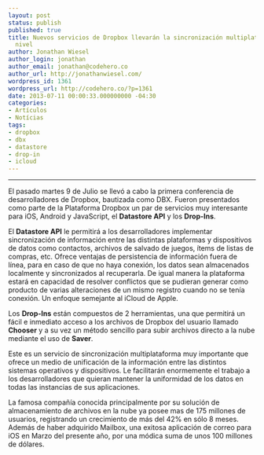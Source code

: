 ```yaml
---
layout: post
status: publish
published: true
title: Nuevos servicios de Dropbox llevarán la sincronización multiplataforma a otro
  nivel
author: Jonathan Wiesel
author_login: jonathan
author_email: jonathan@codehero.co
author_url: http://jonathanwiesel.com/
wordpress_id: 1361
wordpress_url: http://codehero.co/?p=1361
date: 2013-07-11 00:00:33.000000000 -04:30
categories:
- Artículos
- Notícias
tags:
- dropbox
- dbx
- datastore
- drop-in
- icloud
---
```

<hr />

<p>El pasado martes 9 de Julio se llevó a cabo la primera conferencia de desarrolladores de Dropbox, bautizada como DBX. Fueron presentados como parte de la Plataforma Dropbox un par de servicios muy interesante para iOS, Android y JavaScript, el <strong>Datastore API</strong> y los <strong>Drop-Ins</strong>.</p>

<p>El <strong>Datastore API</strong> le permitirá a los desarrolladores implementar sincronización de información entre las distintas plataformas y dispositivos de datos como contactos, archivos de salvado de juegos, ítems de listas de compras, etc. Ofrece ventajas de persistencia de información fuera de línea, para en caso de que no haya conexión, los datos sean almacenados localmente y sincronizados al recuperarla. De igual manera la plataforma estará en capacidad de resolver conflictos que se pudieran generar como producto de varias alteraciones de un mismo registro cuando no se tenía conexión. Un enfoque semejante al iCloud de Apple.</p>

<p>Los <strong>Drop-Ins</strong> están compuestos de 2 herramientas, una que permitirá un fácil e inmediato acceso a los archivos de Dropbox del usuario llamado <strong>Chooser</strong> y a su vez un método sencillo para subir archivos directo a la nube mediante el uso de <strong>Saver</strong>.</p>

<p>Este es un servicio de sincronización multiplataforma muy importante que ofrece un medio de unificación de la información entre las distintos sistemas operativos y dispositivos. Le facilitarán enormemente el trabajo a los desarrolladores que quieran mantener la uniformidad de los datos en todas las instancias de sus aplicaciones.</p>

<p>La famosa compañía conocida principalmente por su solución de almacenamiento de archivos en la nube ya posee mas de 175 millones de usuarios, registrando un crecimiento de más del 42% en sólo 8 meses. Además de haber adquirido Mailbox, una exitosa aplicación de correo para iOS en Marzo del presente año, por una módica suma de unos 100 millones de dólares.</p>
